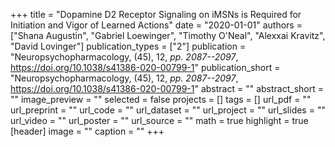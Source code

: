 +++
title = "Dopamine D2 Receptor Signaling on iMSNs is Required for Initiation and Vigor of Learned Actions"
date = "2020-01-01"
authors = ["Shana Augustin", "Gabriel Loewinger", "Timothy O'Neal", "Alexxai Kravitz", "David Lovinger"]
publication_types = ["2"]
publication = "Neuropsychopharmacology, (45), 12, _pp. 2087--2097_, https://doi.org/10.1038/s41386-020-00799-1"
publication_short = "Neuropsychopharmacology, (45), 12, _pp. 2087--2097_, https://doi.org/10.1038/s41386-020-00799-1"
abstract = ""
abstract_short = ""
image_preview = ""
selected = false
projects = []
tags = []
url_pdf = ""
url_preprint = ""
url_code = ""
url_dataset = ""
url_project = ""
url_slides = ""
url_video = ""
url_poster = ""
url_source = ""
math = true
highlight = true
[header]
image = ""
caption = ""
+++
